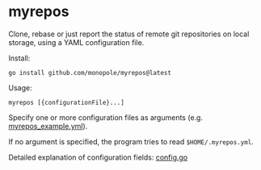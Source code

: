 # myrepos

Clone, rebase or just report the status of remote git
repositories on local storage, using a YAML configuration file.

Install:
```
go install github.com/monopole/myrepos@latest
```

Usage:
```
myrepos [{configurationFile}...]
```

Specify one or more configuration files
as arguments (e.g. [myrepos_example.yml](myrepos_example.yml)).

If no argument is specified, the program tries to read `$HOME/.myrepos.yml`.

Detailed explanation of configuration fields: [config.go](internal/config/config.go)
